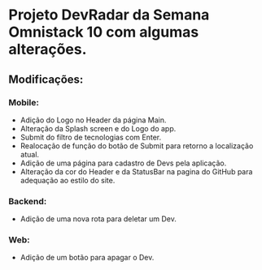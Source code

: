 
# Projeto DevRadar da Semana Omnistack 10 com algumas alterações.

## Modificações:
   ### Mobile:
   - Adição do Logo no Header da página Main.
   - Alteração da Splash screen e do Logo do app.
   - Submit do filtro de tecnologias com Enter.
   - Realocação de função do botão de Submit para retorno a localização atual.
   - Adição de uma página para cadastro de Devs pela aplicação.
   - Alteração da cor do Header e da StatusBar na pagina do GitHub para adequação ao estilo do site.
  
  ### Backend:
   - Adição de uma nova rota para deletar um Dev.
  
  ### Web:
   - Adição de um botão para apagar o Dev.
